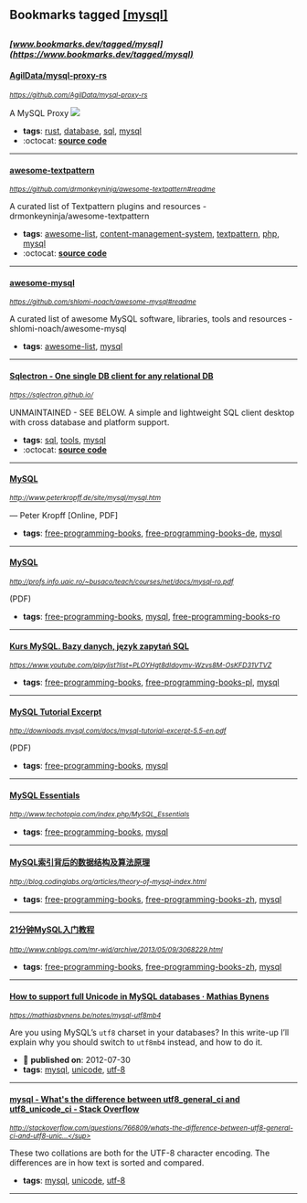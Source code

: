 ## Bookmarks tagged [[mysql]](https://www.bookmarks.dev?q=[mysql])

_<sup><sup>[www.bookmarks.dev/tagged/mysql](https://www.bookmarks.dev/tagged/mysql)</sup></sup>_
---
#### [AgilData/mysql-proxy-rs](https://github.com/AgilData/mysql-proxy-rs)
_<sup>https://github.com/AgilData/mysql-proxy-rs</sup>_

A MySQL Proxy [<img src="https://api.travis-ci.org/AgilData/mysql-proxy-rs.svg?branch=master">](https://travis-ci.org/AgilData/mysql-proxy-rs)
* **tags**: [rust](../tagged/rust.md), [database](../tagged/database.md), [sql](../tagged/sql.md), [mysql](../tagged/mysql.md)
* :octocat: **[source code](https://github.com/AgilData/mysql-proxy-rs)**
---
#### [awesome-textpattern](https://github.com/drmonkeyninja/awesome-textpattern#readme)
_<sup>https://github.com/drmonkeyninja/awesome-textpattern#readme</sup>_

A curated list of Textpattern plugins and resources - drmonkeyninja/awesome-textpattern
* **tags**: [awesome-list](../tagged/awesome-list.md), [content-management-system](../tagged/content-management-system.md), [textpattern](../tagged/textpattern.md), [php](../tagged/php.md), [mysql](../tagged/mysql.md)
* :octocat: **[source code](https://github.com/drmonkeyninja/awesome-textpattern#readme)**
---
#### [awesome-mysql](https://github.com/shlomi-noach/awesome-mysql#readme)
_<sup>https://github.com/shlomi-noach/awesome-mysql#readme</sup>_

A curated list of awesome MySQL software, libraries, tools and resources - shlomi-noach/awesome-mysql
* **tags**: [awesome-list](../tagged/awesome-list.md), [mysql](../tagged/mysql.md)
---
#### [Sqlectron - One single DB client for any relational DB](https://sqlectron.github.io/)
_<sup>https://sqlectron.github.io/</sup>_

UNMAINTAINED - SEE BELOW. A simple and lightweight SQL client desktop with cross database and platform support.
* **tags**: [sql](../tagged/sql.md), [tools](../tagged/tools.md), [mysql](../tagged/mysql.md)
* :octocat: **[source code](https://github.com/sqlectron/sqlectron-gui/)**
---
#### [MySQL](http://www.peterkropff.de/site/mysql/mysql.htm)
_<sup>http://www.peterkropff.de/site/mysql/mysql.htm</sup>_

— Peter Kropff [Online, PDF]
* **tags**: [free-programming-books](../tagged/free-programming-books.md), [free-programming-books-de](../tagged/free-programming-books-de.md), [mysql](../tagged/mysql.md)
---
#### [MySQL](http://profs.info.uaic.ro/~busaco/teach/courses/net/docs/mysql-ro.pdf)
_<sup>http://profs.info.uaic.ro/~busaco/teach/courses/net/docs/mysql-ro.pdf</sup>_

(PDF)
* **tags**: [free-programming-books](../tagged/free-programming-books.md), [mysql](../tagged/mysql.md), [free-programming-books-ro](../tagged/free-programming-books-ro.md)
---
#### [Kurs MySQL. Bazy danych, język zapytań SQL](https://www.youtube.com/playlist?list=PLOYHgt8dIdoymv-Wzvs8M-OsKFD31VTVZ)
_<sup>https://www.youtube.com/playlist?list=PLOYHgt8dIdoymv-Wzvs8M-OsKFD31VTVZ</sup>_

* **tags**: [free-programming-books](../tagged/free-programming-books.md), [free-programming-books-pl](../tagged/free-programming-books-pl.md), [mysql](../tagged/mysql.md)
---
#### [MySQL Tutorial Excerpt](http://downloads.mysql.com/docs/mysql-tutorial-excerpt-5.5-en.pdf)
_<sup>http://downloads.mysql.com/docs/mysql-tutorial-excerpt-5.5-en.pdf</sup>_

(PDF)
* **tags**: [free-programming-books](../tagged/free-programming-books.md), [mysql](../tagged/mysql.md)
---
#### [MySQL Essentials](http://www.techotopia.com/index.php/MySQL_Essentials)
_<sup>http://www.techotopia.com/index.php/MySQL_Essentials</sup>_

* **tags**: [free-programming-books](../tagged/free-programming-books.md), [mysql](../tagged/mysql.md)
---
#### [MySQL索引背后的数据结构及算法原理](http://blog.codinglabs.org/articles/theory-of-mysql-index.html)
_<sup>http://blog.codinglabs.org/articles/theory-of-mysql-index.html</sup>_

* **tags**: [free-programming-books](../tagged/free-programming-books.md), [free-programming-books-zh](../tagged/free-programming-books-zh.md), [mysql](../tagged/mysql.md)
---
#### [21分钟MySQL入门教程](http://www.cnblogs.com/mr-wid/archive/2013/05/09/3068229.html)
_<sup>http://www.cnblogs.com/mr-wid/archive/2013/05/09/3068229.html</sup>_

* **tags**: [free-programming-books](../tagged/free-programming-books.md), [free-programming-books-zh](../tagged/free-programming-books-zh.md), [mysql](../tagged/mysql.md)
---
#### [How to support full Unicode in MySQL databases · Mathias Bynens](https://mathiasbynens.be/notes/mysql-utf8mb4)
_<sup>https://mathiasbynens.be/notes/mysql-utf8mb4</sup>_

Are you using MySQL’s `utf8` charset in your databases? In this write-up I’ll explain why you should switch to `utf8mb4` instead, and how to do it.
* :calendar: **published on**: 2012-07-30
* **tags**: [mysql](../tagged/mysql.md), [unicode](../tagged/unicode.md), [utf-8](../tagged/utf-8.md)
---
#### [mysql - What's the difference between utf8_general_ci and utf8_unicode_ci - Stack Overflow](http://stackoverflow.com/questions/766809/whats-the-difference-between-utf8-general-ci-and-utf8-unicode-ci)
_<sup>http://stackoverflow.com/questions/766809/whats-the-difference-between-utf8-general-ci-and-utf8-unic...</sup>_

These two collations are both for the UTF-8 character encoding. The differences are in how text is sorted and compared.
* **tags**: [mysql](../tagged/mysql.md), [unicode](../tagged/unicode.md), [utf-8](../tagged/utf-8.md)
---
